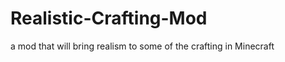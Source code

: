 Realistic-Crafting-Mod
======================

a mod that will bring realism to some of the crafting in Minecraft
